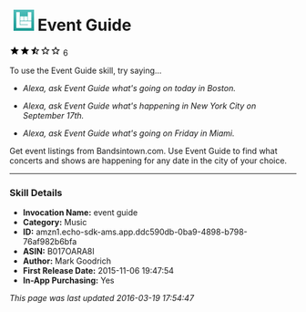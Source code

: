 # &nbsp;<img src="app_icon" alt="Event Guide icon" width="36"> Event Guide
![2.6 stars](../../../images/ic_star_black_18dp_1x.png)![2.6 stars](../../../images/ic_star_black_18dp_1x.png)![2.6 stars](../../../images/ic_star_half_black_18dp_1x.png)![2.6 stars](../../../images/ic_star_border_black_18dp_1x.png)![2.6 stars](../../../images/ic_star_border_black_18dp_1x.png) 6

To use the Event Guide skill, try saying...

* *Alexa, ask Event Guide what's going on today in Boston.*

* *Alexa, ask Event Guide what's happening in New York City on September 17th.*

* *Alexa, ask Event Guide what's going on Friday in Miami.*

Get event listings from Bandsintown.com. Use Event Guide to find what concerts and shows are happening for any date in the city of your choice.

***

### Skill Details

* **Invocation Name:** event guide
* **Category:** Music
* **ID:** amzn1.echo-sdk-ams.app.ddc590db-0ba9-4898-b798-76af982b6bfa
* **ASIN:** B017OARA8I
* **Author:** Mark Goodrich
* **First Release Date:** 2015-11-06 19:47:54
* **In-App Purchasing:** Yes

*This page was last updated 2016-03-19 17:54:47*
